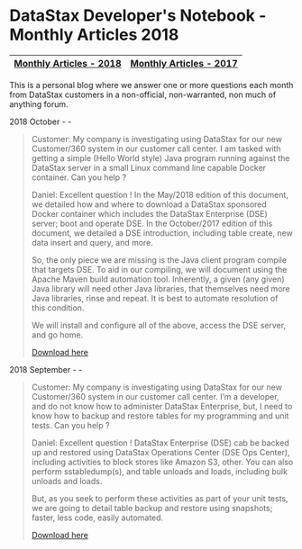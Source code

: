 DataStax Developer's Notebook - Monthly Articles 2018
===================

| **[Monthly Articles - 2018](https://github.com/farrell0/DataStax-Developers-Notebook/blob/master/README.md)** | **[Monthly Articles - 2017](https://github.com/farrell0/DataStax-Developers-Notebook/blob/master/2017/README.md)** |
|-------------------------|--------------------------|

This is a personal blog where we answer one or more questions each month from DataStax customers in a non-official, non-warranted, non much of anything forum. 

2018 October - - 

>Customer: My company is investigating using DataStax for our new Customer/360 system in our 
>customer call center. I am tasked with getting a simple (Hello World style) Java program 
>running against the DataStax server in a small Linux command line capable Docker container. 
>Can you help ?
>
>Daniel: Excellent question ! In the May/2018 edition of this document, we detailed how and 
>where to download a DataStax sponsored Docker container which includes the DataStax Enterprise 
>(DSE) server; boot and operate DSE. In the October/2017 edition of this document, we detailed 
>a DSE introduction, including table create, new data insert and query, and more.
>
>So, the only piece we are missing is the Java client program compile that targets DSE. To aid 
>in our compiling, we will document using the Apache Maven build automation tool. Inherently, 
>a given (any given) Java library will need other Java libraries, that themselves need more 
>Java libraries, rinse and repeat. It is best to automate resolution of this condition.
>
>We will install and configure all of the above, access the DSE server, and go home.
>
>[Download here](https://github.com/farrell0/DataStax-Developers-Notebook/blob/master/2018/DDN_2018_22_ClientSideDriver.pdf)
>

2018 September - - 

>Customer: My company is investigating using DataStax for our new Customer/360 system in our 
>customer call center. I’m a developer, and do not know how to administer DataStax Enterprise, 
>but, I need to know how to backup and restore tables for my programming and unit tests. Can 
>you help ?
>
>Daniel: Excellent question ! DataStax Enterprise (DSE) cab be backed up and restored using 
>DataStax Operations Center (DSE Ops Center), including activities to block stores like Amazon 
>S3, other. You can also perform sstabledump(s), and table unloads and loads, including bulk 
>unloads and loads.
>
>But, as you seek to perform these activities as part of your unit tests, we are going to detail 
>table backup and restore using snapshots; faster, less code, easily automated.
>
>[Download here](https://github.com/farrell0/DataStax-Developers-Notebook/blob/master/2018/DDN_2018_21_Backup%20and%20Recovery.pdf)
>

